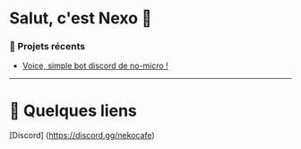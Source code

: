 # Salut, c'est Nexo 👋 

### 🎈 Projets récents

<!-- YOUTUBE:START -->
- [Voice, simple bot discord de no-micro !]()

<!-- YOUTUBE:END -->

---

# 👀 Quelques liens

[Discord] (https://discord.gg/nekocafe)
